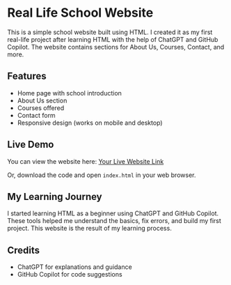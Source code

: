 # Real Life School Website

This is a simple school website built using HTML. I created it as my first real-life project after learning HTML with the help of ChatGPT and GitHub Copilot. The website contains sections for About Us, Courses, Contact, and more.

## Features
- Home page with school introduction
- About Us section
- Courses offered
- Contact form
- Responsive design (works on mobile and desktop)

## Live Demo
You can view the website here: [Your Live Website Link](https://yourwebsite.com)

Or, download the code and open `index.html` in your web browser.

## My Learning Journey
I started learning HTML as a beginner using ChatGPT and GitHub Copilot. These tools helped me understand the basics, fix errors, and build my first project. This website is the result of my learning process.

## Credits
- ChatGPT for explanations and guidance
- GitHub Copilot for code suggestions
